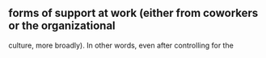## forms of support at work (either from coworkers or the organizational

culture, more broadly). In other words, even after controlling for the